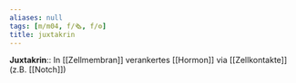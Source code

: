 ```yaml
---
aliases: null
tags: [m/m04, f/🗞️, f/⚙️]
title: juxtakrin
---
```

**Juxtakrin**:: In [[Zellmembran]] verankertes [[Hormon]] via [[Zellkontakte]] (z.B. [[Notch]])